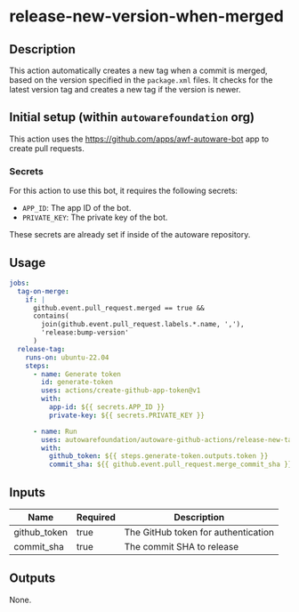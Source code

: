 # release-new-version-when-merged

## Description

This action automatically creates a new tag when a commit is merged, based on the version specified in the `package.xml` files. It checks for the latest version tag and creates a new tag if the version is newer.

## Initial setup (within `autowarefoundation` org)

This action uses the <https://github.com/apps/awf-autoware-bot> app to create pull requests.

### Secrets

For this action to use this bot, it requires the following secrets:

- `APP_ID`: The app ID of the bot.
- `PRIVATE_KEY`: The private key of the bot.

These secrets are already set if inside of the autoware repository.

## Usage

```yaml
jobs:
  tag-on-merge:
    if: |
      github.event.pull_request.merged == true &&
      contains(
        join(github.event.pull_request.labels.*.name, ','),
        'release:bump-version'
      )
  release-tag:
    runs-on: ubuntu-22.04
    steps:
      - name: Generate token
        id: generate-token
        uses: actions/create-github-app-token@v1
        with:
          app-id: ${{ secrets.APP_ID }}
          private-key: ${{ secrets.PRIVATE_KEY }}

      - name: Run
        uses: autowarefoundation/autoware-github-actions/release-new-tag-when-merged@v1
        with:
          github_token: ${{ steps.generate-token.outputs.token }}
          commit_sha: ${{ github.event.pull_request.merge_commit_sha }}
```

## Inputs

| Name         | Required | Description                         |
| ------------ | -------- | ----------------------------------- |
| github_token | true     | The GitHub token for authentication |
| commit_sha   | true     | The commit SHA to release           |

## Outputs

None.
